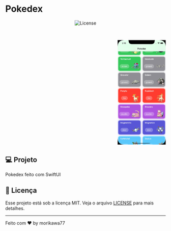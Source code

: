 # Pokedex

<p align="center">
 <img alt="License" src="https://img.shields.io/static/v1?label=license&message=MIT&color=15C3D6&labelColor=000000">
</p>

<br>

<p align="right">
  <img alt="Pokedex" src="screenshot.jpeg" width="30%">
</p>

## 💻 Projeto

Pokedex feito com SwiftUI


## :memo: Licença

Esse projeto está sob a licença MIT. Veja o arquivo [LICENSE](LICENSE.md) para mais detalhes.

---

Feito com ♥ by morikawa77
